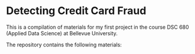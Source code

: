 # Detecting Credit Card Fraud
This is a compilation of materials for my first project in the course DSC 680  (Applied Data Science) at Bellevue University.

The repository contains the following materials:
